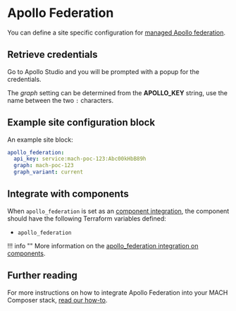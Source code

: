 # Apollo Federation

You can define a site specific configuration for [managed Apollo federation](https://go.apollo.dev/s/managed-federation).

## Retrieve credentials

Go to Apollo Studio and you will be prompted with a popup for the credentials.

The *graph* setting can be determined from the **APOLLO_KEY** string, use the
name between the two `:` characters.

## Example site configuration block

An example site block:

```yaml
apollo_federation:
  api_key: service:mach-poc-123:Abc00kHbB89h
  graph: mach-poc-123
  graph_variant: current
```

## Integrate with components

When `apollo_federation` is set as an [component integration](../../reference/components/structure.md#integrations),
the component should have the following Terraform variables defined:

- `apollo_federation`

!!! info ""
    More information on the [apollo_federation integration on components](../../reference/components/structure.md#apollo-federation).

## Further reading

For more instructions on how to integrate Apollo Federation into your MACH Composer
stack, [read our how-to](../../howto/apollo-federation.md).
